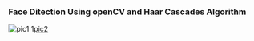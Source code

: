### Face Ditection Using openCV and Haar Cascades Algorithm 
![pic1](https://github.com/skm96/Face-Ditection/blob/master/skm1.jpg)
1[pic2]()
